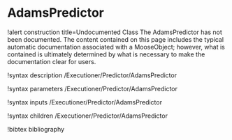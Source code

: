 <!-- MOOSE Documentation Stub: Remove this when content is added. -->

# AdamsPredictor

!alert construction title=Undocumented Class
The AdamsPredictor has not been documented. The content contained on this page includes the
typical automatic documentation associated with a MooseObject; however, what is contained is
ultimately determined by what is necessary to make the documentation clear for users.

!syntax description /Executioner/Predictor/AdamsPredictor

!syntax parameters /Executioner/Predictor/AdamsPredictor

!syntax inputs /Executioner/Predictor/AdamsPredictor

!syntax children /Executioner/Predictor/AdamsPredictor

!bibtex bibliography
